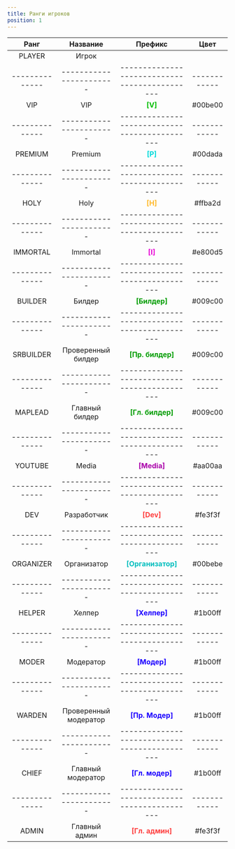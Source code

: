 ```yaml
---
title: Ранги игроков
position: 1
---
```


|      Ранг      |        Название         |                    Префикс                    |     Цвет     |
|:--------------:|:-----------------------:|:---------------------------------------------:|:------------:|
|     PLAYER     |          Игрок          |                                               |              |
| -------------- | ----------------------- | --------------------------------------------- | ------------ |
|      VIP       |           VIP           |       <b style="color: #00be00">[V]</b>       |   #00be00    | 
| -------------- | ----------------------- | --------------------------------------------- | ------------ |
|    PREMIUM     |         Premium         |       <b style="color: #00dada">[P]</b>       |   #00dada    |
| -------------- | ----------------------- | --------------------------------------------- | ------------ |
|      HOLY      |          Holy           |       <b style="color: #ffba2d">[H]</b>       |   #ffba2d    |
| -------------- | ----------------------- | --------------------------------------------- | ------------ |
|    IMMORTAL    |        Immortal         |       <b style="color: #e800d5">[I]</b>       |   #e800d5    |
| -------------- | ----------------------- | --------------------------------------------- | ------------ |
|    BUILDER     |         Билдер          |    <b style="color: #009c00">[Билдер]</b>     |   #009c00    |
| -------------- | ----------------------- | --------------------------------------------- | ------------ |
|   SRBUILDER    |   Проверенный билдер    |  <b style="color: #009c00">[Пр. билдер]</b>   |   #009c00    |
| -------------- | ----------------------- | --------------------------------------------- | ------------ |
|    MAPLEAD     |     Главный билдер      |  <b style="color: #009c00">[Гл. билдер]</b>   |   #009c00    |
| -------------- | ----------------------- | --------------------------------------------- | ------------ |
|    YOUTUBE     |          Media          |     <b style="color: #aa00aa">[Media]</b>     |   #aa00aa    |
| -------------- | ----------------------- | --------------------------------------------- | ------------ |
|      DEV       |       Разработчик       |      <b style="color: #fe3f3f">[Dev]</b>      |   #fe3f3f    |
| -------------- | ----------------------- | --------------------------------------------- | ------------ |
|   ORGANIZER    |       Организатор       |  <b style="color: #00bebe">[Организатор]</b>  |   #00bebe    |
| -------------- | ----------------------- | --------------------------------------------- | ------------ |
|     HELPER     |         Хелпер          |    <b style="color: #1b00ff">[Хелпер]</b>     |   #1b00ff    |
| -------------- | ----------------------- | --------------------------------------------- | ------------ |
|     MODER      |        Модератор        |     <b style="color: #1b00ff">[Модер]</b>     |   #1b00ff    |
| -------------- | ----------------------- | --------------------------------------------- | ------------ |
|     WARDEN     |  Проверенный модератор  |   <b style="color: #1b00ff">[Пр. Модер]</b>   |   #1b00ff    |
| -------------- | ----------------------- | --------------------------------------------- | ------------ |
|     CHIEF      |    Главный модератор    |   <b style="color: #1b00ff">[Гл. модер]</b>   |   #1b00ff    |
| -------------- | ----------------------- | --------------------------------------------- | ------------ |
|     ADMIN      |      Главный админ      |   <b style="color: #fe3f3f">[Гл. админ]</b>   |   #fe3f3f    |

